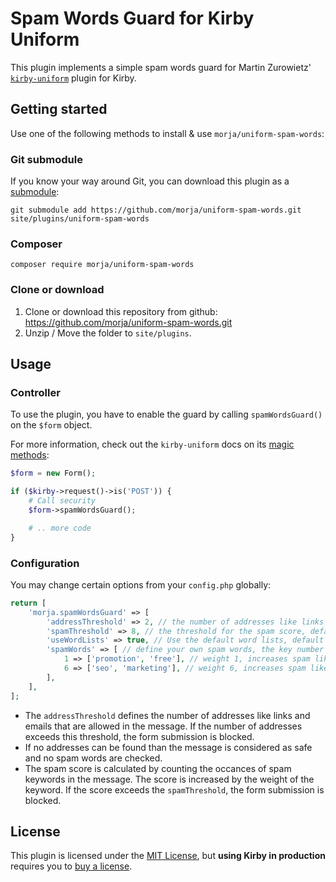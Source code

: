 # Spam Words Guard for Kirby Uniform

This plugin implements a simple spam words guard for Martin Zurowietz' [`kirby-uniform`](https://github.com/mzur/kirby-uniform) plugin for Kirby.

## Getting started

Use one of the following methods to install & use `morja/uniform-spam-words`:


### Git submodule

If you know your way around Git, you can download this plugin as a [submodule](https://github.com/blog/2104-working-with-submodules):

```text
git submodule add https://github.com/morja/uniform-spam-words.git site/plugins/uniform-spam-words
```


### Composer

```text
composer require morja/uniform-spam-words
```


### Clone or download

1. Clone or download this repository from github: https://github.com/morja/uniform-spam-words.git
2. Unzip / Move the folder to `site/plugins`.


## Usage

### Controller

To use the plugin, you have to enable the guard by calling `spamWordsGuard()` on the `$form` object.

For more information, check out the `kirby-uniform` docs on its [magic methods](https://kirby-uniform.readthedocs.io/en/latest/guards/guards/#magic-methods):

```php
$form = new Form();

if ($kirby->request()->is('POST')) {
    # Call security
    $form->spamWordsGuard();

    # .. more code
}
```


### Configuration

You may change certain options from your `config.php` globally:

```php
return [
    'morja.spamWordsGuard' => [
        'addressThreshold' => 2, // the number of addresses like links and emails that are allowed, default 2
        'spamThreshold' => 8, // the threshold for the spam score, default 8
        'useWordLists' => true, // Use the default word lists, default true
        'spamWords' => [ // define your own spam words, the key number defines the weight of the words
            1 => ['promotion', 'free'], // weight 1, increases spam likelihood only a little
            6 => ['seo', 'marketing'], // weight 6, increases spam likelihood a lot
        ],
    ],
];
```

- The `addressThreshold` defines the number of addresses like links and emails that are allowed in the message. If the number of addresses exceeds this threshold, the form submission is blocked.
- If no addresses can be found than the message is considered as safe and no spam words are checked.
- The spam score is calculated by counting the occances of spam keywords in the message. The score is increased by the weight of the keyword. If the score exceeds the `spamThreshold`, the form submission is blocked.

## License

This plugin is licensed under the [MIT License](LICENSE), but **using Kirby in production** requires you to [buy a license](https://getkirby.com/buy).
